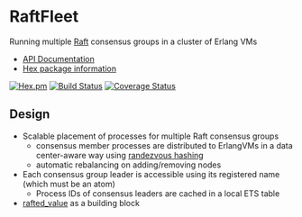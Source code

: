 # RaftFleet

Running multiple [Raft](https://raft.github.io/) consensus groups in a cluster of Erlang VMs

- [API Documentation](http://hexdocs.pm/raft_fleet/)
- [Hex package information](https://hex.pm/packages/raft_fleet)

[![Hex.pm](http://img.shields.io/hexpm/v/raft_fleet.svg)](https://hex.pm/packages/raft_fleet)
[![Build Status](https://travis-ci.org/skirino/raft_fleet.svg)](https://travis-ci.org/skirino/raft_fleet)
[![Coverage Status](https://coveralls.io/repos/github/skirino/raft_fleet/badge.svg?branch=master)](https://coveralls.io/github/skirino/raft_fleet?branch=master)

## Design

- Scalable placement of processes for multiple Raft consensus groups
    - consensus member processes are distributed to ErlangVMs in a data center-aware way using [randezvous hashing](https://en.wikipedia.org/wiki/Rendezvous_hashing)
    - automatic rebalancing on adding/removing nodes
- Each consensus group leader is accessible using its registered name (which must be an atom)
    - Process IDs of consensus leaders are cached in a local ETS table
- [rafted_value](https://github.com/skirino/rafted_value) as a building block
